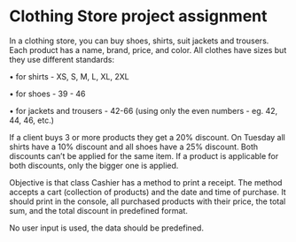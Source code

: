 # Clothing Store project assignment

In a clothing store, you can buy shoes, shirts, suit jackets and trousers.
Each product has a name, brand, price, and color.
All clothes have sizes but they use different standards:

• for shirts - XS, S, M, L, XL, 2XL

• for shoes - 39 - 46

• for jackets and trousers - 42-66 (using only the even numbers - eg. 42, 44, 46, etc.)

If a client buys 3 or more products they get a 20% discount. On Tuesday all shirts have a 10% discount and all
shoes have a 25% discount. Both discounts can’t be applied for the same item. If a product is applicable for both
discounts, only the bigger one is applied.

Objective is that class Cashier has a method to print a receipt. The method accepts a cart (collection of products)
and the date and time of purchase. It should print in the console, all purchased products with their price, the total
sum, and the total discount in predefined format.

No user input is used, the data should be predefined.
